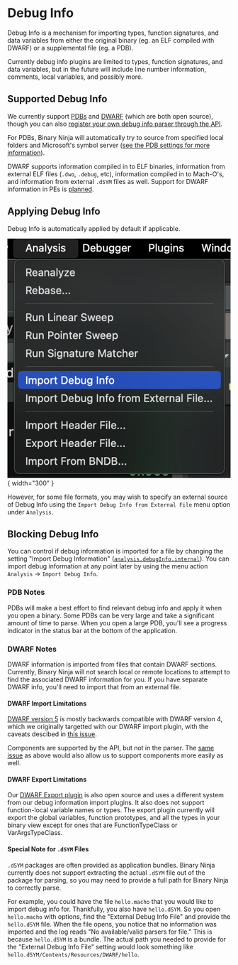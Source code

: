 # Debug Info

Debug Info is a mechanism for importing types, function signatures, and data variables from either the original binary (eg. an ELF compiled with DWARF) or a supplemental file (eg. a PDB).

Currently debug info plugins are limited to types, function signatures, and data variables, but in the future will include line number information, comments, local variables, and possibly more.

## Supported Debug Info

We currently support [PDBs](https://github.com/Vector35/binaryninja-api/tree/dev/rust/examples/pdb-ng) and [DWARF](https://github.com/Vector35/binaryninja-api/tree/dev/rust/examples/dwarf/dwarf_import) (which are both open source), though you can also [register your own debug info parser through the API](https://api.binary.ninja/binaryninja.debuginfo-module.html#binaryninja.debuginfo.DebugInfoParser).

For PDBs, Binary Ninja will automatically try to source from specified local folders and Microsoft's symbol server ([see the PDB settings for more information](../settings.md#all-settings)).

DWARF supports information compiled in to ELF binaries, information from external ELF files (`.dwo`, `.debug`, etc), information compiled in to Mach-O's, and information from external `.dSYM` files as well. Support for DWARF information in PEs is [planned](https://github.com/Vector35/binaryninja-api/issues/1555).

## Applying Debug Info

Debug Info is automatically applied by default if applicable. 

![Import Debug Info >](../../img/import-debug-info.png "Import Debug Info"){ width="300" }

However, for some file formats, you may wish to specify an external source of Debug Info using the `Import Debug Info from External File` menu option under `Analysis`.

## Blocking Debug Info

You can control if debug information is imported for a file by changing the setting "Import Debug Information" ([`analysis.debugInfo.internal`](https://docs.binary.ninja/guide/settings.html#analysis.debugInfo.internal)). You can import debug information at any point later by using the menu action `Analysis` -> `Import Debug Info`.

### PDB Notes

PDBs will make a best effort to find relevant debug info and apply it when you open a binary. Some PDBs can be very large and take a significant amount of time to parse. When you open a large PDB, you'll see a progress indicator in the status bar at the bottom of the application.

### DWARF Notes

DWARF information is imported from files that contain DWARF sections. Currently, Binary Ninja will not search local or remote locations to attempt to find the associated DWARF information for you. If you have separate DWARF info, you'll need to import that from an external file.

#### DWARF Import Limitations

[DWARF version 5](https://dwarfstd.org/dwarf5std.html) is mostly backwards compatible with DWARF version 4, which we originally targetted with our DWARF import plugin, with the caveats descibed in [this issue](https://github.com/Vector35/binaryninja-api/issues/5423).

Components are supported by the API, but not in the parser. The [same issue](https://github.com/Vector35/binaryninja-api/issues/5423) as above would also allow us to support components more easily as well.

#### DWARF Export Limitations

Our [DWARF Export plugin](https://github.com/Vector35/binaryninja-api/tree/dev/rust/examples/dwarf/dwarf_export) is also open source and uses a different system from our debug information import plugins. It also does not support function-local variable names or types. The export plugin currently will export the global variables, function prototypes, and all the types in your binary view except for ones that are FunctionTypeClass or VarArgsTypeClass.

#### Special Note for `.dSYM` Files

`.dSYM` packages are often provided as application bundles. Binary Ninja currently does not support extracting the actual `.dSYM` file out of the package for parsing, so you may need to provide a full path for Binary Ninja to correctly parse.

For example, you could have the file `hello.macho` that you would like to import debug info for. Thankfully, you also have `hello.dSYM`. So you open `hello.macho` with options, find the "External Debug Info File" and provide the `hello.dSYM` file. When the file opens, you notice that no information was imported and the log reads "No available/valid parsers for file." This is because `hello.dSYM` is a bundle. The actual path you needed to provide for the "External Debug Info File" setting would look something like `hello.dSYM/Contents/Resources/DWARF/hello`.
